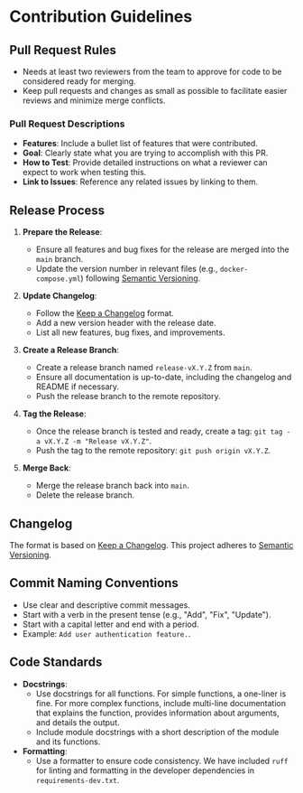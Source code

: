 # Contribution Guidelines

## Pull Request Rules
- Needs at least two reviewers from the team to approve for code to be considered ready for merging.
- Keep pull requests and changes as small as possible to facilitate easier reviews and minimize merge conflicts.

### Pull Request Descriptions
- **Features**: Include a bullet list of features that were contributed.
- **Goal**: Clearly state what you are trying to accomplish with this PR.
- **How to Test**: Provide detailed instructions on what a reviewer can expect to work when testing this.
- **Link to Issues**: Reference any related issues by linking to them.

## Release Process
1. **Prepare the Release**:
    - Ensure all features and bug fixes for the release are merged into the `main` branch.
    - Update the version number in relevant files (e.g., `docker-compose.yml`) following [Semantic Versioning](https://semver.org/).

2. **Update Changelog**:
    - Follow the [Keep a Changelog](https://keepachangelog.com/en/1.0.0/) format.
    - Add a new version header with the release date.
    - List all new features, bug fixes, and improvements.

3. **Create a Release Branch**:
    - Create a release branch named `release-vX.Y.Z` from `main`.
    - Ensure all documentation is up-to-date, including the changelog and README if necessary.
    - Push the release branch to the remote repository.

4. **Tag the Release**:
    - Once the release branch is tested and ready, create a tag: `git tag -a vX.Y.Z -m "Release vX.Y.Z"`.
    - Push the tag to the remote repository: `git push origin vX.Y.Z`.

5. **Merge Back**:
    - Merge the release branch back into `main`.
    - Delete the release branch.

## Changelog
The format is based on [Keep a Changelog](https://keepachangelog.com/en/1.0.0/).
This project adheres to [Semantic Versioning](https://semver.org/).

## Commit Naming Conventions
- Use clear and descriptive commit messages.
- Start with a verb in the present tense (e.g., "Add", "Fix", "Update").
- Start with a capital letter and end with a period. 
- Example: `Add user authentication feature.`.

## Code Standards
- **Docstrings**:
    - Use docstrings for all functions. For simple functions, a one-liner is fine. For more complex functions, include multi-line documentation that explains the function, provides information about arguments, and details the output.
    - Include module docstrings with a short description of the module and its functions.
- **Formatting**:
    - Use a formatter to ensure code consistency. We have included `ruff` for linting and formatting in the developer dependencies in `requirements-dev.txt`.
